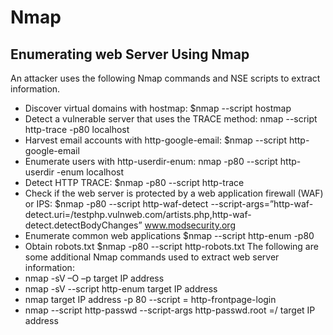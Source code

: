 # Nmap

## Enumerating web Server Using Nmap

An attacker uses the following Nmap commands and NSE scripts to extract information. 
- Discover virtual domains with hostmap: $nmap --script hostmap <host>
- Detect a vulnerable server that uses the TRACE method: nmap --script http-trace -p80 localhost
- Harvest email accounts with http-google-email: $nmap --script http-google-email <host>
- Enumerate users with http-userdir-enum: nmap -p80 --script http-userdir -enum localhost
- Detect HTTP TRACE: $nmap -p80 --script http-trace <host>
- Check if the web server is protected by a web application firewall (WAF) or IPS:
$nmap -p80 --script http-waf-detect --script-args=”http-waf-detect.uri=/testphp.vulnweb.com/artists.php,http-waf-detect.detectBodyChanges” www.modsecurity.org
- Enumerate common web applications $nmap --script http-enum -p80 <host>
- Obtain robots.txt $nmap -p80 --script http-robots.txt <host>
The following are some additional Nmap commands used to extract web server information:
- nmap -sV –O –p target IP address
- nmap -sV --script http-enum target IP address
- nmap target IP address -p 80 --script = http-frontpage-login
- nmap --script http-passwd --script-args http-passwd.root =/ target IP address
